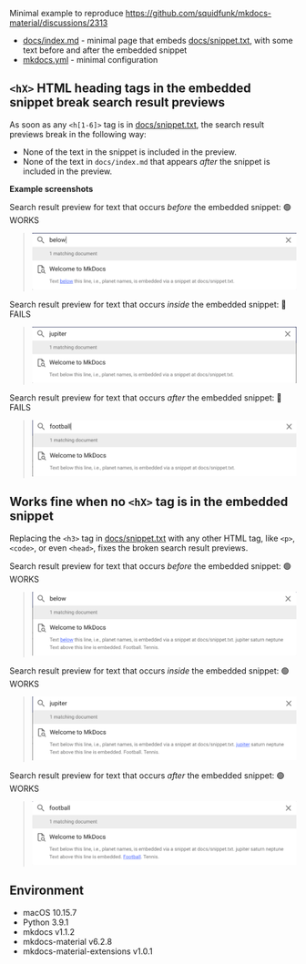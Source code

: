 Minimal example to reproduce https://github.com/squidfunk/mkdocs-material/discussions/2313

* [docs/index.md](docs/index.md) - minimal page that embeds [docs/snippet.txt](docs/snippet.txt), with some text before and after the embedded snippet
* [mkdocs.yml](mkdocs.yml) - minimal configuration


## `<hX>` HTML heading tags in the embedded snippet break search result previews

As soon as any `<h[1-6]>` tag is in [docs/snippet.txt](docs/snippet.txt), the search result previews break in the following way:

* None of the text in the snippet is included in the preview.
* None of the text in `docs/index.md` that appears *after* the snippet is included in the preview.

**Example screenshots**

Search result preview for text that occurs *before* the embedded snippet: 🟢 WORKS

> ![](fails-1.png)

Search result preview for text that occurs *inside* the embedded snippet: 🔴 FAILS

> ![](fails-2.png)

Search result preview for text that occurs *after* the embedded snippet: 🔴 FAILS

> ![](fails-3.png)


## Works fine when no `<hX>` tag is in the embedded snippet

Replacing the `<h3>` tag in [docs/snippet.txt](docs/snippet.txt) with any other HTML tag, like `<p>`, `<code>`, or even `<head>`,
fixes the broken search result previews.

Search result preview for text that occurs *before* the embedded snippet: 🟢 WORKS

> ![](works-1.png)

Search result preview for text that occurs *inside* the embedded snippet: 🟢 WORKS

> ![](works-2.png)

Search result preview for text that occurs *after* the embedded snippet: 🟢 WORKS

> ![](works-3.png)


## Environment

* macOS 10.15.7
* Python 3.9.1
* mkdocs v1.1.2
* mkdocs-material v6.2.8
* mkdocs-material-extensions v1.0.1

